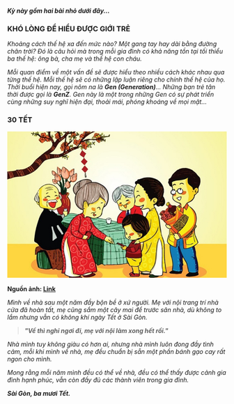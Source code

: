 **_Kỳ này gồm hai bài nhỏ dưới đây..._**

### KHÓ LÒNG ĐỂ HIỂU ĐƯỢC GIỚI TRẺ

_Khoảng cách thế hệ xa đến mức nào? Một gang tay hay dài bằng đường chân trời? Đó là câu hỏi mà trong mỗi gia đình có khả năng tồn tại tối thiểu ba thế hệ: ông bà, cha mẹ và thế hệ con cháu._

_Mỗi quan điểm về một vấn đề sẽ được hiểu theo nhiều cách khác nhau qua từng thế hệ. Mỗi thế hệ sẽ có những lập luận riêng cho chính thế hệ của họ. Thời buổi hiện nay, gọi nôm na là **Gen (Generation)**... Những bạn trẻ tân thời được gọi là **GenZ**. Gen này là một trong những Gen có sự phát triển cùng những suy nghĩ hiện đại, thoải mái, phóng khoáng về mọi mặt..._

### 30 TẾT

![Second Image](../img/image2.jpg)

**Nguồn ảnh: [Link](http://thptkontum.edu.vn/van-hoa-van-nghe/NGUON-GOC-VA-Y-NGHIA-CUA-NGAY-TET-NGUYEN-DAN-812)**

_Mình về nhà sau một năm đầy bộn bề ở xứ người. Mẹ với nội trang trí nhà cửa đã hoàn tất, mẹ cũng sắm một cây mai để trước sân nhà, dù không to lắm nhưng vẫn có không khí ngày Tết ở Sài Gòn._

> **_"Về thì nghỉ ngơi đi, mẹ với nội làm xong hết rồi."_**

_Nhà mình tuy không giàu có hơn ai, nhưng nhà mình luôn đong đầy tình cảm, mỗi khi mình về nhà, mẹ đều chuẩn bị sẵn một phần bánh gạo cay rất ngon cho mình._

_Mong rằng mỗi năm mình đều có thể về nhà, đều có thể thấy được cảnh gia đình hạnh phúc, vẫn còn đầy đủ các thành viên trong gia đình._

**_Sài Gòn, ba mươi Tết._**
